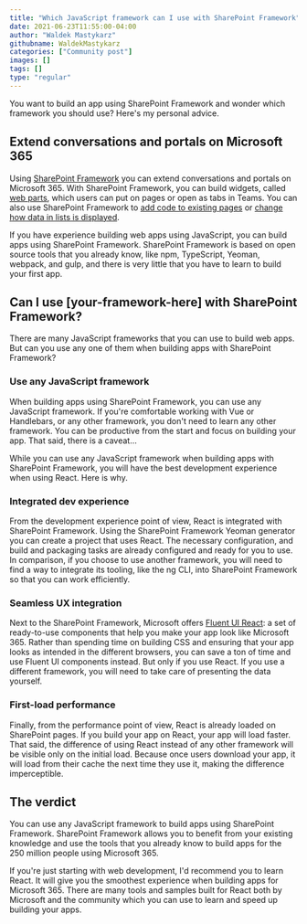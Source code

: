```yaml
---
title: "Which JavaScript framework can I use with SharePoint Framework"
date: 2021-06-23T11:55:00-04:00
author: "Waldek Mastykarz"
githubname: WaldekMastykarz
categories: ["Community post"]
images: []
tags: []
type: "regular"
---
```


You want to build an app using SharePoint Framework and wonder which
framework you should use? Here's my personal advice.

## Extend conversations and portals on Microsoft 365

Using [SharePoint
Framework](https://learn.microsoft.com/sharepoint/dev/spfx/sharepoint-framework-overview?WT.mc_id=m365-16871-wmastyka)
you can extend conversations and portals on Microsoft 365. With
SharePoint Framework, you can build widgets, called [web
parts](https://learn.microsoft.com/sharepoint/dev/spfx/web-parts/overview-client-side-web-parts?WT.mc_id=m365-16871-wmastyka),
which users can put on pages or open as tabs in Teams. You can also use
SharePoint Framework to [add code to existing
pages](https://learn.microsoft.com/sharepoint/dev/spfx/extensions/get-started/build-a-hello-world-extension?WT.mc_id=m365-16871-wmastyka)
or [change how data in lists is
displayed](https://learn.microsoft.com/sharepoint/dev/spfx/extensions/get-started/building-simple-field-customizer?WT.mc_id=m365-16871-wmastyka).

If you have experience building web apps using JavaScript, you can build
apps using SharePoint Framework. SharePoint Framework is based on open
source tools that you already know, like npm, TypeScript, Yeoman,
webpack, and gulp, and there is very little that you have to learn to
build your first app.

## Can I use \[your-framework-here\] with SharePoint Framework?

There are many JavaScript frameworks that you can use to build web apps.
But can you use any one of them when building apps with SharePoint
Framework?


### Use any JavaScript framework

When building apps using SharePoint Framework, you can use any
JavaScript framework. If you're comfortable working with Vue or
Handlebars, or any other framework, you don't need to learn any other
framework. You can be productive from the start and focus on building
your app. That said, there is a caveat\...

While you can use any JavaScript framework when building apps with
SharePoint Framework, you will have the best development experience when
using React. Here is why.

### Integrated dev experience

From the development experience point of view, React is integrated with
SharePoint Framework. Using the SharePoint Framework Yeoman generator
you can create a project that uses React. The necessary configuration,
and build and packaging tasks are already configured and ready for you
to use. In comparison, if you choose to use another framework, you will
need to find a way to integrate its tooling, like the ng CLI, into
SharePoint Framework so that you can work efficiently.

### Seamless UX integration

Next to the SharePoint Framework, Microsoft offers [Fluent UI
React](https://developer.microsoft.com/fluentui?WT.mc_id=m365-16871-wmastyka#/controls/web):
a set of ready-to-use components that help you make your app look like
Microsoft 365. Rather than spending time on building CSS and ensuring
that your app looks as intended in the different browsers, you can save
a ton of time and use Fluent UI components instead. But only if you use
React. If you use a different framework, you will need to take care of
presenting the data yourself.

### First-load performance

Finally, from the performance point of view, React is already loaded on
SharePoint pages. If you build your app on React, your app will load
faster. That said, the difference of using React instead of any other
framework will be visible only on the initial load. Because once users
download your app, it will load from their cache the next time they use
it, making the difference imperceptible.

## The verdict

You can use any JavaScript framework to build apps using SharePoint
Framework. SharePoint Framework allows you to benefit from your existing
knowledge and use the tools that you already know to build apps for the
250 million people using Microsoft 365.


If you're just starting with web development, I'd recommend you to
learn React. It will give you the smoothest experience when building
apps for Microsoft 365. There are many tools and samples built for React
both by Microsoft and the community which you can use to learn and speed
up building your apps.
